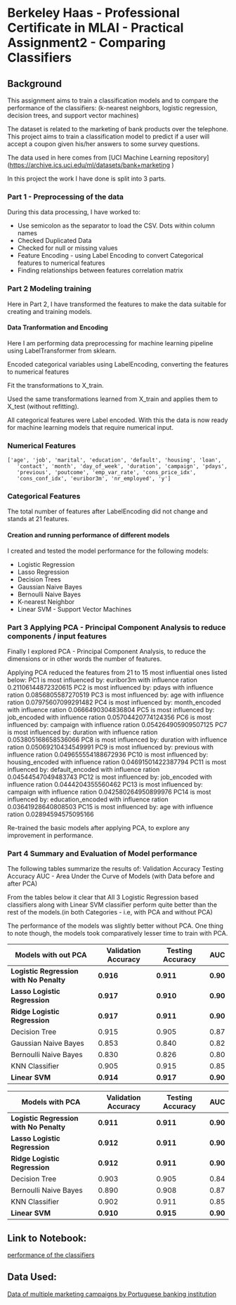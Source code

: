 # Berkeley Haas - Professional Certificate in MLAI - Practical Assignment2 - Comparing Classifiers

## Background
 This assignment aims to train a classification models and to compare the performance of the classifiers:
 (k-nearest neighbors, logistic regression, decision trees, and support vector machines) 
 
The dataset is related to the marketing of bank products over the telephone.
This project aims to train a classification model to predict if a user will accept a coupon given his/her answers to some survey questions.

The data used in here comes from [UCI Machine Learning repository] (https://archive.ics.uci.edu/ml/datasets/bank+marketing )

In this project the work I have done is split into 3 parts.

### Part 1 - Preprocessing of the data
During this data processing, I have worked to:

* Use semicolon as the separator to load the CSV. Dots within column names
* Checked Duplicated Data
* Checked for null or missing values
* Feature Encoding - using Label Encoding to convert Categorical features to numerical features
* Finding relationships between features correlation matrix

### Part 2 Modeling training

Here in Part 2, I have transformed the features to make the data suitable for creating and training models. 

#### Data Tranformation and Encoding
Here I am performing data preprocessing for machine learning pipeline using LabelTransformer from sklearn. 

Encoded categorical variables using LabelEncoding, converting the features to numerical features

Fit the transformations to X_train.

Used the same transformations learned from X_train and applies them to X_test (without refitting).

All categorical features were Label encoded.
With this the data is now ready for machine learning models that require numerical input.

### Numerical Features
    ['age', 'job', 'marital', 'education', 'default', 'housing', 'loan',
       'contact', 'month', 'day_of_week', 'duration', 'campaign', 'pdays',
       'previous', 'poutcome', 'emp_var_rate', 'cons_price_idx',
       'cons_conf_idx', 'euribor3m', 'nr_employed', 'y']

### Categorical Features

The total number of features after LabelEncoding did not change and stands at 21 features. 

#### Creation and running performance of different models

 I created and tested the model performance for the following models:
 
 * Logistic Regression
 * Lasso Regression
 * Decision Trees
 * Gaussian Naive Bayes
 * Bernoulli Naive Bayes
 * K-nearest Neighbor
 * Linear SVM - Support Vector Machines

### Part 3 Applying PCA - Principal Component Analysis to reduce components / input features

Finally I explored PCA - Principal Component Analysis, to reduce the dimensions or in other words the number of features. 

Applying PCA reduced the features from 21 to 15 most influential ones listed below:
PC1 is most influenced by: euribor3m with influence ration 0.21106144872320615
PC2 is most influenced by: pdays with influence ration 0.0856805587270519
PC3 is most influenced by: age with influence ration 0.07975607099291482
PC4 is most influenced by: month_encoded with influence ration 0.0666490304836804
PC5 is most influenced by: job_encoded with influence ration 0.05704420774124356
PC6 is most influenced by: campaign with influence ration 0.054264905909507125
PC7 is most influenced by: duration with influence ration 0.053805168658536066
PC8 is most influenced by: duration with influence ration 0.05069210434549991
PC9 is most influenced by: previous with influence ration 0.049655554188672936
PC10 is most influenced by: housing_encoded with influence ration 0.04691501422387794
PC11 is most influenced by: default_encoded with influence ration 0.04544547049483743
PC12 is most influenced by: job_encoded with influence ration 0.0444204355560462
PC13 is most influenced by: campaign with influence ration 0.042580264950899976
PC14 is most influenced by: education_encoded with influence ration 0.03641928640808503
PC15 is most influenced by: age with influence ration 0.02894594575095166

Re-trained the basic models after applying PCA, to explore any improvement in performance. 

### Part 4 Summary and Evaluation of Model performance

The following tables summarize the results of:
 Validation Accuracy
 Testing Accuracy
 AUC - Area Under the Curve of Models (with Data before and after PCA) 

From the tables below it clear that All 3 Logistic Regression based classifiers along with Linear SVM classifier perform quite better than the rest of the models.(in both Categories - i.e, with PCA and without PCA)

The performance of the models was slightly better without PCA. 
One thing to note though, the models took comparatively lesser time to train with PCA.  

| Models with out PCA | Validation Accuracy|Testing Accuracy|AUC|
|-------|---------|-------|-----------|
|**Logistic Regression with No Penalty**|**0.916**|**0.911**|**0.90**|
|**Lasso Logistic Regression**|**0.917**|**0.910**|**0.90**|
|**Ridge Logistic Regression**|**0.917**|**0.911**|**0.90**|
|Decision Tree|0.915|0.905|0.87|
|Gaussian Naive Bayes|0.853|0.840|0.82|
|Bernoulli Naive Bayes|0.830|0.826|0.80|
|KNN Classifier|0.905|0.915|0.85|
|**Linear SVM**|**0.914**|**0.917**|**0.90**|

| Models with PCA | Validation Accuracy|Testing Accuracy|AUC|
|-------|---------|-------|-----------|
|**Logistic Regression with No Penalty**|**0.911**|**0.911**|**0.90**|
|**Lasso Logistic Regression**|**0.912**|**0.911**|**0.90**|
|**Ridge Logistic Regression**|**0.912**|**0.911**|**0.90**|
|Decision Tree|0.903|0.905|0.84|
|Bernoulli Naive Bayes|0.890|0.908|0.87|
|KNN Classifier|0.902|0.911|0.85|
|**Linear SVM**|**0.910**|**0.915**|**0.90**|


## Link to Notebook:
[performance of the classifiers](https://github.com/nbajam/BH-PCAIML-MOD17-PAA3/blob/main/bh_pcaiml_mod17_prac_assign.ipynb)

## Data Used:
[Data of multiple marketing campaigns by Portuguese banking institution](https://archive.ics.uci.edu/ml/datasets/bank+marketing )


